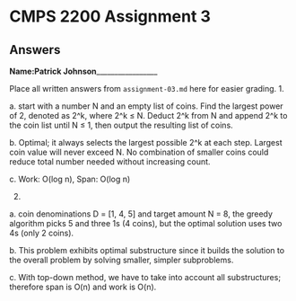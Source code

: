 # CMPS 2200 Assignment 3
## Answers

**Name:**____Patrick Johnson_____________________


Place all written answers from `assignment-03.md` here for easier grading.
1. 

a. start with a number N and an empty list of coins. Find the largest power of 2, denoted as 2^k, where 2^k ≤ N. Deduct 2^k from N and append 2^k to the coin list until N ≤ 1, then output the resulting list of coins.

b. Optimal; it always selects the largest possible 2^k at each step. Largest coin value will never exceed N. No combination of smaller coins could reduce total number needed without increasing count.

c. Work: O(log n), Span: O(log n)

2.

a. coin denominations D = [1, 4, 5] and target amount N = 8, the greedy algorithm picks 5 and three 1s (4 coins), but the optimal solution uses two 4s (only 2 coins).

b. This problem exhibits optimal substructure since it builds the solution to the overall problem by solving smaller, simpler subproblems.

c. With top-down method, we have to take into account all substructures; therefore span is O(n) and work is O(n).
